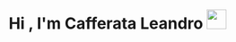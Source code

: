 <h1 align="center">Hi , I'm Cafferata Leandro <img src="https://media.giphy.com/media/hvRJCLFzcasrR4ia7z/giphy.gif" width="35"></h1>
